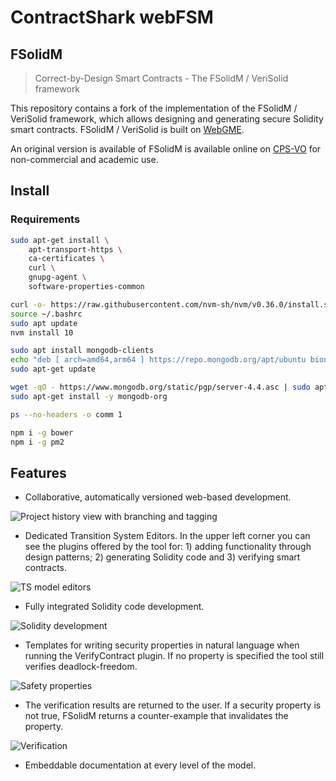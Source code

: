 # ContractShark webFSM

## FSolidM

> Correct-by-Design Smart Contracts - The FSolidM / VeriSolid framework

This repository contains a fork of the implementation of the FSolidM / VeriSolid framework, which allows designing and generating secure Solidity smart contracts. FSolidM / VeriSolid is built on [WebGME](http://github.com/webgme/webgme). 

An original version is available of FSolidM is available online on [CPS-VO](http://cps-vo.org/group/SmartContracts) for non-commercial and academic use.



## Install 

### Requirements

```bash
sudo apt-get install \
    apt-transport-https \
    ca-certificates \
    curl \
    gnupg-agent \
    software-properties-common

curl -o- https://raw.githubusercontent.com/nvm-sh/nvm/v0.36.0/install.sh | bash
source ~/.bashrc
sudo apt update
nvm install 10

sudo apt install mongodb-clients
echo "deb [ arch=amd64,arm64 ] https://repo.mongodb.org/apt/ubuntu bionic/mongodb-org/4.4 multiverse" | sudo tee /etc/apt/sources.list.d/mongodb-org-4.4.list
sudo apt-get update

wget -qO - https://www.mongodb.org/static/pgp/server-4.4.asc | sudo apt-key add -
sudo apt-get install -y mongodb-org

ps --no-headers -o comm 1

npm i -g bower 
npm i -g pm2
```


## Features

* Collaborative, automatically versioned web-based development.

![Project history view with branching and tagging](../img/S1.png)

* Dedicated Transition System Editors. In the upper left corner you can see the plugins offered by the tool for: 1) adding functionality through design patterns; 2) generating Solidity code and 3) verifying smart contracts.

![TS model editors](../img/S2.png)

* Fully integrated Solidity code development.

![Solidity development](../img/S3.png)

* Templates for writing security properties in natural language when running the VerifyContract plugin. If no property is specified the tool still verifies deadlock-freedom. 

![Safety properties](../img/S4.png)

* The verification results are returned to the user. If a security property is not true, FSolidM returns a counter-example that invalidates the property.

![Verification](../img/S5.png)

* Embeddable documentation at every level of the model.

